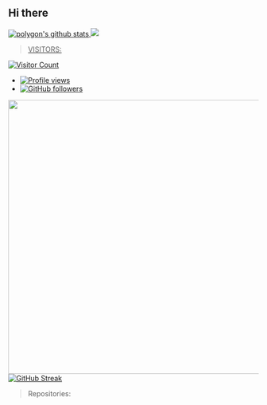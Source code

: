 ## Hi there


<a href="https://github.com/bidyut1153">
  <img align="center" src="https://github-readme-stats.vercel.app/api?username=bidyut1153&show_icons=true&theme=light&line_height=27" alt="polygon's github stats"/>
</a>

<a href="https://github.com/bidyut1153">
  <img src="https://github-readme-stats.anuraghazra1.vercel.app/api/top-langs/?username=bidyut1153&layout=compact&theme=light&count_private=false&locale=en"
</a>

> VISITORS:

![Visitor Count](https://profile-counter.glitch.me/bidyut1153/count.svg)
- ![Profile views](https://gpvc.arturio.dev/bidyut1153)
- [![GitHub followers](https://img.shields.io/github/followers/bidyut1153.svg?style=social&label=Follow&maxAge=0090900)](https://github.com/bidyut1153?tab=followers)

<a href="https://github.com/bidyut1153"><img width=550 src="https://github-profile-trophy.vercel.app/?username=bidyut1153&theme=dracula&no-frame=true&title=Followers,Stars,Commit,Repository,Issues"/></a>
[![GitHub Streak](http://github-readme-streak-stats.herokuapp.com?user=bidyut1153&theme=merko&date_format=M%20j%5B%2C%20Y%5D)](https://git.io/streak-stats)

> Repositories: 

<p align="center">
<a href="https://github.com/bidyut1153/bash"><img title="" src="https://github-readme-stats.vercel.app/api/pin/?username=bidyut1153&repo=bash&theme=vision-friendly-dark"></a>

<p align="center">
<a href="https://github.com/bidyut1153"><img title="" src="https://github-readme-stats.vercel.app/api/pin/?username=bidyut1153&repo=encrypt_decrypt&theme=chartreuse-dark"></a>

<p align="center">
<a href="https://github.com/bidyut1153"><img title="" src="https://github-readme-stats.vercel.app/api/pin/?username=bidyut1153&repo=BD-11-DIGIT&theme=highcontrast"></a>

<p align="center">
<a href="https://github.com/bidyut1153"><img title="" src="https://github-readme-stats.vercel.app/api/pin/?username=bidyut1153&repo=MULTI-PUBLIC&theme=midnight-purple"></a>

<p align="center">
<a href="https://github.com/bidyut1153"><img title="" src="https://github-readme-stats.vercel.app/api/pin/?username=bidyut1153&repo=decrypt&theme=vision-friendly-dark"></a>

<p align="center">
<a href="https://github.com/bidyut1153"><img title="" src="https://github-readme-stats.vercel.app/api/pin/?username=bidyut1153&repo=FLAME-2K9&theme=vision-friendly-dark"></a>
